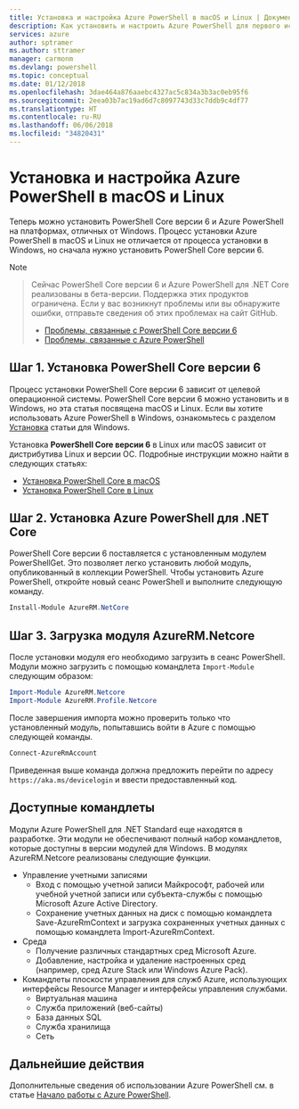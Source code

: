 ```yaml
---
title: Установка и настройка Azure PowerShell в macOS и Linux | Документация Майкрософт
description: Как установить и настроить Azure PowerShell для первого использования в macOS и Linux.
services: azure
author: sptramer
ms.author: sttramer
manager: carmonm
ms.devlang: powershell
ms.topic: conceptual
ms.date: 01/12/2018
ms.openlocfilehash: 3dae464a876aaebc4327ac5c834a3b3ac0eb95f6
ms.sourcegitcommit: 2eea03b7ac19ad6d7c8097743d33c7ddb9c4df77
ms.translationtype: HT
ms.contentlocale: ru-RU
ms.lasthandoff: 06/06/2018
ms.locfileid: "34820431"
---
```

# <a name="install-and-configure-azure-powershell-on-macos-and-linux"></a>Установка и настройка Azure PowerShell в macOS и Linux

Теперь можно установить PowerShell Core версии 6 и Azure PowerShell на платформах, отличных от Windows.
Процесс установки Azure PowerShell в macOS и Linux не отличается от процесса установки в Windows, но сначала нужно установить PowerShell Core версии 6.

> [!NOTE]

> Сейчас PowerShell Core версии 6 и Azure PowerShell для .NET Core реализованы в бета-версии.
> Поддержка этих продуктов ограничена. Если у вас возникнут проблемы или вы обнаружите ошибки, отправьте сведения об этих проблемах на сайт GitHub.
>
> * [Проблемы, связанные с PowerShell Core версии 6](https://github.com/PowerShell/PowerShell/issues)
> * [Проблемы, связанные с Azure PowerShell](https://github.com/azure/azure-docs-powershell/issues)

## <a name="step-1-install-powershell-core-v6"></a>Шаг 1. Установка PowerShell Core версии 6

Процесс установки PowerShell Core версии 6 зависит от целевой операционной системы.
PowerShell Core версии 6 можно установить и в Windows, но эта статья посвящена macOS и Linux. Если вы хотите использовать Azure PowerShell в Windows, ознакомьтесь с разделом [Установка](./install-azurerm-ps.md) статьи для Windows.

Установка **PowerShell Core версии 6** в Linux или macOS зависит от дистрибутива Linux и версии ОС.
Подробные инструкции можно найти в следующих статьях:

- [Установка PowerShell Core в macOS](/powershell/scripting/setup/installing-powershell-core-on-macos)
- [Установка PowerShell Core в Linux](/powershell/scripting/setup/installing-powershell-core-on-linux)

## <a name="step-2-install-azure-powershell-for-net-core"></a>Шаг 2. Установка Azure PowerShell для .NET Core

PowerShell Core версии 6 поставляется с установленным модулем PowerShellGet. Это позволяет легко установить любой модуль, опубликованный в коллекции PowerShell. Чтобы установить Azure PowerShell, откройте новый сеанс PowerShell и выполните следующую команду.

```powershell
Install-Module AzureRM.NetCore
```

## <a name="step-3-load-the-azurermnetcore-module"></a>Шаг 3. Загрузка модуля AzureRM.Netcore

После установки модуля его необходимо загрузить в сеанс PowerShell. Модули можно загрузить с помощью командлета `Import-Module` следующим образом:

```powershell
Import-Module AzureRM.Netcore
Import-Module AzureRM.Profile.Netcore
```

После завершения импорта можно проверить только что установленный модуль, попытавшись войти в Azure с помощью следующей команды.

```powershell
Connect-AzureRmAccount
```

Приведенная выше команда должна предложить перейти по адресу `https://aka.ms/devicelogin` и ввести предоставленный код.

## <a name="available-cmdlets"></a>Доступные командлеты

Модули Azure PowerShell для .NET Standard еще находятся в разработке. Эти модули не обеспечивают полный набор командлетов, которые доступны в версии модулей для Windows. В модулях AzureRM.Netcore реализованы следующие функции.

* Управление учетными записями
  - Вход с помощью учетной записи Майкрософт, рабочей или учебной учетной записи или субъекта-службы с помощью Microsoft Azure Active Directory.
  - Сохранение учетных данных на диск с помощью командлета Save-AzureRmContext и загрузка сохраненных учетных данных с помощью командлета Import-AzureRmContext.
* Среда
  - Получение различных стандартных сред Microsoft Azure.
  - Добавление, настройка и удаление настроенных сред (например, сред Azure Stack или Windows Azure Pack).
* Командлеты плоскости управления для служб Azure, использующих интерфейсы Resource Manager и интерфейсы управления службами.
  - Виртуальная машина
  - Служба приложений (веб-сайты)
  - База данных SQL
  - Служба хранилища
  - Сеть

## <a name="next-steps"></a>Дальнейшие действия

Дополнительные сведения об использовании Azure PowerShell см. в статье [Начало работы с Azure PowerShell](get-started-azureps.md).
